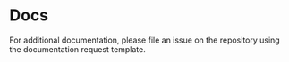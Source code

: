 # Docs  
For additional documentation, please file an issue on the repository using the documentation request template.
